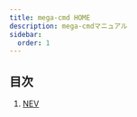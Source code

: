 ```yaml
---
title: mega-cmd HOME
description: mega-cmdマニュアル
sidebar:
  order: 1
---
```


## 目次

1. [NEV](https://google.com/)
